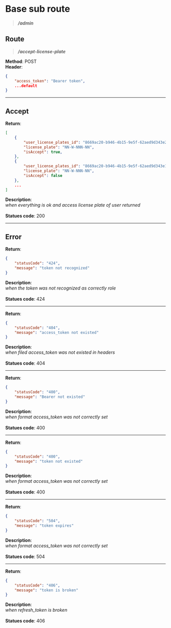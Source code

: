 # Base sub route

> ***/admin***

## Route

> ***/accept-license-plate***

**Method**: POST\
**Header**:

```json
{
    "access_token": "Bearer token",
    ...default
}
```

***

## Accept

**Return**:

```json
[
    {
        "user_license_plates_id": "8669ac20-b946-4b15-9e5f-62aed9d343e2",
        "license_plate": "NN-W-NNN-NN",
        "isAccept": true,
    },
    {
        "user_license_plates_id": "8669ac20-b946-4b15-9e5f-62aed9d343e1",
        "license_plate": "NN-W-NNN-NN",
        "isAccept": false
    },
    ...
]
```

**Description**:\
*when everything is ok and access license plate of user returned*\
\
**Statues code**: 200

***

## Error

**Return**:

```json
{ 
    "statusCode": "424",
    "message": "token not recognized"
}
```

**Description**:\
*when the token was not recognized as correctly role*\
\
**Statues code**: 424

***

**Return**:

```json
{ 
    "statusCode": "404",
    "message": "access_token not existed"
}
```

**Description**:\
*when filed access_token was not existed in headers*\
\
**Statues code**: 404

***

**Return**:

```json
{ 
    "statusCode": "400",
    "message": "Bearer not existed"
}
```

**Description**:\
*when format access_token was not correctly set*\
\
**Statues code**: 400

***

**Return**:

```json
{ 
    "statusCode": "400",
    "message": "token not existed"
}
```

**Description**:\
*when format access_token was not correctly set*\
\
**Statues code**: 400

***

**Return**:

```json
{ 
    "statusCode": "504",
    "message": "token expires"
}
```

**Description**:\
*when format access_token was not correctly set*\
\
**Statues code**: 504

***

**Return**:

```json
{ 
    "statusCode": "406",
    "message": "token is broken"
}
```

**Description**:\
*when refresh_token is broken*\
\
**Statues code**: 406
